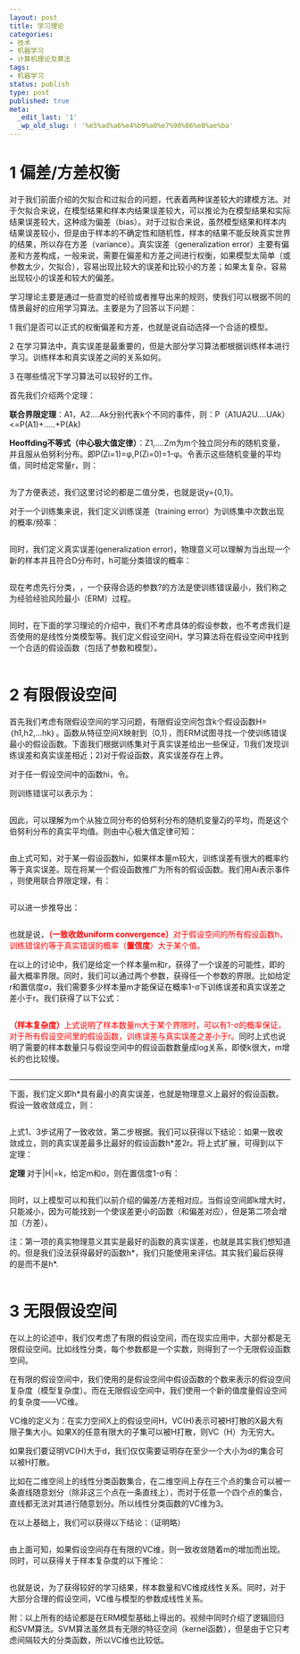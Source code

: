 ```yaml
---
layout: post
title: 学习理论
categories:
- 技术
- 机器学习
- 计算机理论及算法
tags:
- 机器学习
status: publish
type: post
published: true
meta:
  _edit_last: '1'
  _wp_old_slug: ! '%e5%ad%a6%e4%b9%a0%e7%90%86%e8%ae%ba'
---
```

<h1>1 偏差/方差权衡</h1>
对于我们前面介绍的欠拟合和过拟合的问题，代表着两种误差较大的建模方法。对于欠拟合来说，在模型结果和样本内结果误差较大，可以推论为在模型结果和实际结果误差较大，这种成为偏差（bias）。对于过拟合来说，虽然模型结果和样本内结果误差较小，但是由于样本的不确定性和随机性，样本的结果不能反映真实世界的结果，所以存在方差（variance）。真实误差（generalization error）主要有偏差和方差构成，一般来说，需要在偏差和方差之间进行权衡，如果模型太简单（或参数太少，欠拟合），容易出现比较大的误差和比较小的方差；如果太复杂，容易出现较小的误差和较大的偏差。

学习理论主要是通过一些直觉的经验或者推导出来的规则，使我们可以根据不同的情景最好的应用学习算法。主要是为了回答以下问题：

1 我们是否可以正式的权衡偏差和方差，也就是说自动选择一个合适的模型。

2 在学习算法中，真实误差是最重要的，但是大部分学习算法都根据训练样本进行学习。训练样本和真实误差之间的关系如何。

3 在哪些情况下学习算法可以较好的工作。

首先我们介绍两个定理：

<strong>联合界限定理</strong>：A1，A2….Ak分别代表k个不同的事件，则：P（A1UA2U….UAk）&lt;=P(A1)+…..+P(Ak)

<strong>Heoffding不等式（中心极大值定律）</strong>：Z1,….Zm为m个独立同分布的随机变量，并且服从伯努利分布。即P(Zi=1)=φ,P(Zi=0)=1-φ。令<img src="/wp-content/uploads/2012/09/092512_1216_1.png" alt="" />表示这些随机变量的平均值，同时给定常量r，则：

<img src="/wp-content/uploads/2012/09/092512_1216_2.png" alt="" />

为了方便表述，我们这里讨论的都是二值分类，也就是说y={0,1}。

对于一个训练集来说，我们定义训练误差（training error）为训练集中次数出现的概率/频率：

<img src="/wp-content/uploads/2012/09/092512_1216_3.png" alt="" />

同时，我们定义真实误差(generalization error)，物理意义可以理解为当出现一个新的样本并且符合D分布时，h可能分类错误的概率：

<img src="/wp-content/uploads/2012/09/092512_1216_4.png" alt="" />

现在考虑先行分类，<img src="/wp-content/uploads/2012/09/092512_1216_5.png" alt="" />，一个获得合适的参数?的方法是使训练错误最小，我们称之为经验经验风险最小（ERM）过程。

<img src="/wp-content/uploads/2012/09/092512_1216_6.png" alt="" />

同时，在下面的学习理论的介绍中，我们不考虑具体的假设参数，也不考虑我们是否使用的是线性分类模型等。我们定义假设空间H，学习算法将在假设空间中找到一个合适的假设函数（包括了参数和模型）。

<img src="/wp-content/uploads/2012/09/092512_1216_7.png" alt="" />
<h1>2 有限假设空间</h1>
首先我们考虑有限假设空间的学习问题，有限假设空间包含k个假设函数H=｛h1,h2,…hk｝。函数从特征空间X映射到｛0,1｝，而ERM试图寻找一个使训练错误最小的假设函数。下面我们根据训练集对于真实误差给出一些保证，1)我们发现训练误差和真实误差相近；2)对于假设函数<img src="/wp-content/uploads/2012/09/092512_1216_8.png" alt="" />，真实误差存在上界。

对于任一假设空间中的函数hi，令<img src="/wp-content/uploads/2012/09/092512_1216_9.png" alt="" />。

则训练错误可以表示为：

<img src="/wp-content/uploads/2012/09/092512_1216_10.png" alt="" />

因此，<img src="/wp-content/uploads/2012/09/092512_1216_11.png" alt="" />可以理解为m个从独立同分布的伯努利分布的随机变量Zj的平均，而<img src="/wp-content/uploads/2012/09/092512_1216_12.png" alt="" />是这个伯努利分布的真实平均值。则由中心极大值定律可知：

<img src="/wp-content/uploads/2012/09/092512_1216_13.png" alt="" />

由上式可知，对于某一假设函数hi，如果样本量m较大，训练误差有很大的概率约等于真实误差。现在将某一个假设函数推广为所有的假设函数。我们用Ai表示事件<img src="/wp-content/uploads/2012/09/092512_1216_14.png" alt="" />，则使用联合界限定理，有：

<img src="/wp-content/uploads/2012/09/092512_1216_15.png" alt="" />

可以进一步推导出：

<img src="/wp-content/uploads/2012/09/092512_1216_16.png" alt="" />

也就是说，<span style="color: red;"><strong>（一致收敛uniform convergence）</strong>对于假设空间的所有假设函数h，训练错误约等于真实错误的概率（<strong>置信度</strong>）大于某个值。
</span>

在以上的讨论中，我们是给定一个样本量m和r，获得了一个误差的可能性，即<img src="/wp-content/uploads/2012/09/092512_1216_17.png" alt="" />的最大概率界限。同时，我们可以通过两个参数，获得任一个参数的界限。比如给定r和置信度σ，我们需要多少样本量m才能保证在概率1-σ下训练误差和真实误差之差小于r。我们获得了以下公式：

<img src="/wp-content/uploads/2012/09/092512_1216_18.png" alt="" />

<span style="color: red;"><strong>（样本复杂度）</strong>上式说明了样本数量m大于某个界限时，可以有1-σ的概率保证，对于所有假设空间里的假设函数，训练误差与真实误差之差小于r。</span>同时上式也说明了需要的样本数量只与假设空间中的假设函数数量成log关系，即使k很大，m增长的也比较慢。<span style="color: red;">
</span>

<img src="/wp-content/uploads/2012/09/092512_1216_19.png" alt="" />

---------------------------------------------------------------------------------------------------------------------------------------------

下面，我们定义<img src="/wp-content/uploads/2012/09/092512_1216_20.png" alt="" />即h*具有最小的真实误差，也就是物理意义上最好的假设函数。假设一致收敛成立，则：

<img src="/wp-content/uploads/2012/09/092512_1216_21.png" alt="" />

上式1、3步试用了一致收敛，第二步根据<img src="/wp-content/uploads/2012/09/092512_1216_22.png" alt="" />。我们可以获得以下结论：如果一致收敛成立，则<img src="/wp-content/uploads/2012/09/092512_1216_23.png" alt="" />的真实误差最多比最好的假设函数h*差2r。将上式扩展，可得到以下定理：

<strong>定理 </strong>对于|H|=k，给定m和σ，则在置信度1-σ有：

<img src="/wp-content/uploads/2012/09/092512_1216_24.png" alt="" /><strong>
</strong>

同时，以上模型可以和我们以前介绍的偏差/方差相对应。当假设空间即k增大时，<img src="/wp-content/uploads/2012/09/092512_1216_25.png" alt="" />只能减小，因为可能找到一个使误差更小的函数（和偏差对应），但是第二项会增加（方差）。

注：第一项的真实物理意义其实是最好的函数的真实误差，也就是其实我们想知道的。但是我们没法获得最好的函数h*，我们只能使用<img src="/wp-content/uploads/2012/09/092512_1216_26.png" alt="" />来评估。其实我们最后获得的是<img src="/wp-content/uploads/2012/09/092512_1216_27.png" alt="" />而不是h*.

<img src="/wp-content/uploads/2012/09/092512_1216_28.png" alt="" />
<h1>3 无限假设空间</h1>
在以上的论述中，我们仅考虑了有限的假设空间，而在现实应用中，大部分都是无限假设空间。比如线性分类，每个参数都是一个实数，则得到了一个无限假设函数空间。

在有限的假设空间中，我们使用的是假设空间中假设函数的个数来表示的假设空间复杂度（模型复杂度）。而在无限假设空间中，我们使用一个新的值度量假设空间的复杂度——VC维。

VC维的定义为：在实力空间X上的假设空间H，VC(H)表示可被H打散的X最大有限子集大小。如果X的任意有限大的子集可以被H打散，则VC（H）为无穷大。

如果我们要证明VC(H)大于d，我们仅仅需要证明存在至少一个大小为d的集合可以被H打散。

比如在二维空间上的线性分类函数集合，在二维空间上存在三个点的集合可以被一条直线随意划分（除非这三个点在一条直线上），而对于任意一个四个点的集合，直线都无法对其进行随意划分。所以线性分类函数的VC维为3。

在以上基础上，我们可以获得以下结论：（证明略）

<img src="/wp-content/uploads/2012/09/092512_1216_29.png" alt="" />

由上面可知，如果假设空间存在有限的VC维，则一致收敛随着m的增加而出现。同时，可以获得关于样本复杂度的以下推论：

<img src="/wp-content/uploads/2012/09/092512_1216_30.png" alt="" />

也就是说，为了获得较好的学习结果，样本数量和VC维成线性关系。同时，对于大部分合理的假设空间，VC维与模型的参数成线性关系。

附：以上所有的结论都是在ERM模型基础上得出的。视频中同时介绍了逻辑回归和SVM算法。SVM算法虽然具有无限的特征空间（kernel函数），但是由于它只考虑间隔较大的分类函数，所以VC维也比较低。

